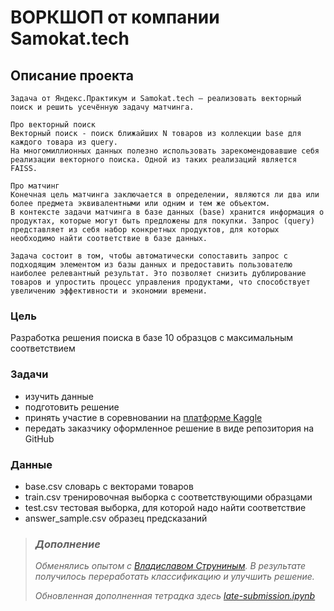 # ВОРКШОП от компании Samokat.tech

## Описание проекта

    Задача от Яндекс.Практикум и Samokat.tech – реализовать векторный поиск и решить усечённую задачу матчинга.
    
    Про векторный поиск
    Векторный поиск - поиск ближайших N товаров из коллекции base для каждого товара из query.
    На многомиллионных данных полезно использовать зарекомендовавшие себя реализации векторного поиска. Одной из таких реализаций является FAISS.
    
    Про матчинг
    Конечная цель матчинга заключается в определении, являются ли два или более предмета эквивалентными или одним и тем же объектом. 
    В контексте задачи матчинга в базе данных (base) хранится информация о продуктах, которые могут быть предложены для покупки. Запрос (query) представляет из себя набор конкретных продуктов, для которых необходимо найти соответствие в базе данных. 
    
    Задача состоит в том, чтобы автоматически сопоставить запрос с подходящим элементом из базы данных и предоставить пользователю наиболее релевантный результат. Это позволяет снизить дублирование товаров и упростить процесс управления продуктами, что способствует увеличению эффективности и экономии времени.

### Цель

Разработка решения поиска в базе 10 образцов с максимальным соответствием

### Задачи

- изучить данные
- подготовить решение
- принять участие в соревновании на [платформе Kaggle](https://www.kaggle.com/competitions/samokattechworkshop)
- передать заказчику оформленное решение в виде репозитория на GitHub

### Данные

- base.csv словарь с векторами товаров
- train.csv тренировочная выборка с соответствующими образцами
- test.csv тестовая выборка, для которой надо найти соответствие
- answer_sample.csv образец предсказаний

>### <em>Дополнение
>
> <em> Обменялись опытом с [Владиславом Струниным](https://github.com/struninvs). В результате получилось переработать классификацию и улучшить решение.
>
> <em> Обновленная дополненная тетрадка здесь [late-submission.ipynb](https://github.com/artefucktor/samokat_workshop/blob/main/late-submission.ipynb)
